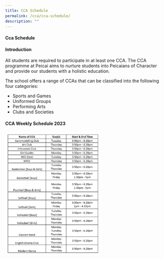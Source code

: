 ```yaml
---
title: CCA Schedule
permalink: /cca/cca-schedule/
description: ""
---
```

<h4><strong>Cca Schedule</strong></h4>
<p><h4><strong>Introduction</strong></h4>All students are required to participate in at least one CCA. The CCA programme at Peicai aims to nurture students into Peicaians of Character and provide our students with a holistic education.</p>
<p>The school offers a range of CCAs that can be classified into the following four categories:</p>
<ul>
<li>Sports and Games</li>
<li>Uniformed Groups</li>
<li>Performing Arts</li>
<li>Clubs and Societies</li>
</ul>
<h4><strong>CCA Weekly Schedule 2023</strong></h4>
<img src="/images/CCA Schedule 2023.jpeg" style="width: 60%;">